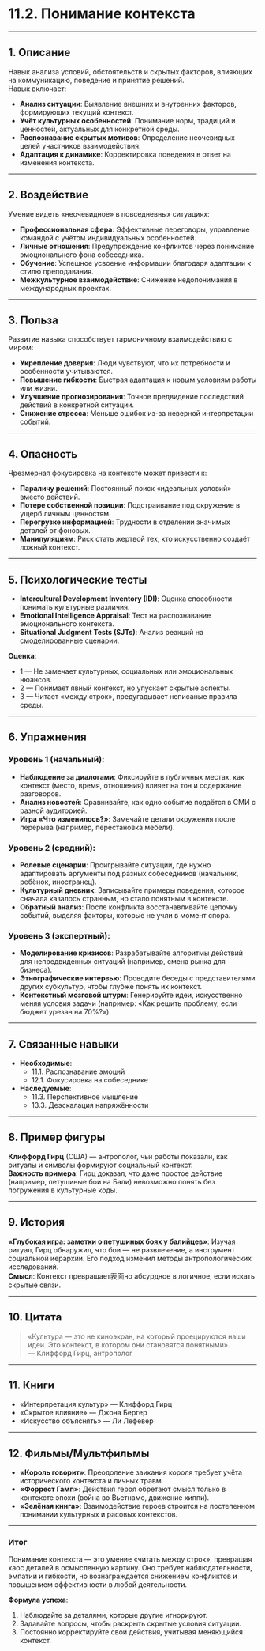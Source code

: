 # 11.2. Понимание контекста

---

## 1. Описание  
Навык анализа условий, обстоятельств и скрытых факторов, влияющих на коммуникацию, поведение и принятие решений.  
Навык включает:  
- **Анализ ситуации**: Выявление внешних и внутренних факторов, формирующих текущий контекст.  
- **Учёт культурных особенностей**: Понимание норм, традиций и ценностей, актуальных для конкретной среды.  
- **Распознавание скрытых мотивов**: Определение неочевидных целей участников взаимодействия.  
- **Адаптация к динамике**: Корректировка поведения в ответ на изменения контекста.  

---

## 2. Воздействие  
Умение видеть «неочевидное» в повседневных ситуациях:  
- **Профессиональная сфера**: Эффективные переговоры, управление командой с учётом индивидуальных особенностей.  
- **Личные отношения**: Предупреждение конфликтов через понимание эмоционального фона собеседника.  
- **Обучение**: Успешное усвоение информации благодаря адаптации к стилю преподавания.  
- **Межкультурное взаимодействие**: Снижение недопонимания в международных проектах.  

---

## 3. Польза  
Развитие навыка способствует гармоничному взаимодействию с миром:  
- **Укрепление доверия**: Люди чувствуют, что их потребности и особенности учитываются.  
- **Повышение гибкости**: Быстрая адаптация к новым условиям работы или жизни.  
- **Улучшение прогнозирования**: Точное предвидение последствий действий в конкретной ситуации.  
- **Снижение стресса**: Меньше ошибок из-за неверной интерпретации событий.  

---

## 4. Опасность  
Чрезмерная фокусировка на контексте может привести к:  
- **Параличу решений**: Постоянный поиск «идеальных условий» вместо действий.  
- **Потере собственной позиции**: Подстраивание под окружение в ущерб личным ценностям.  
- **Перегрузке информацией**: Трудности в отделении значимых деталей от фоновых.  
- **Манипуляциям**: Риск стать жертвой тех, кто искусственно создаёт ложный контекст.  

---

## 5. Психологические тесты  
- **Intercultural Development Inventory (IDI)**: Оценка способности понимать культурные различия.  
- **Emotional Intelligence Appraisal**: Тест на распознавание эмоционального контекста.  
- **Situational Judgment Tests (SJTs)**: Анализ реакций на смоделированные сценарии.  

**Оценка**:  
- 1 — Не замечает культурных, социальных или эмоциональных нюансов.  
- 2 — Понимает явный контекст, но упускает скрытые аспекты.  
- 3 — Читает «между строк», предугадывает неписаные правила среды.  

---

## 6. Упражнения  

### Уровень 1 (начальный):  
- **Наблюдение за диалогами**: Фиксируйте в публичных местах, как контекст (место, время, отношения) влияет на тон и содержание разговоров.  
- **Анализ новостей**: Сравнивайте, как одно событие подаётся в СМИ с разной аудиторией.  
- **Игра «Что изменилось?»**: Замечайте детали окружения после перерыва (например, перестановка мебели).  

### Уровень 2 (средний):  
- **Ролевые сценарии**: Проигрывайте ситуации, где нужно адаптировать аргументы под разных собеседников (начальник, ребёнок, иностранец).  
- **Культурный дневник**: Записывайте примеры поведения, которое сначала казалось странным, но стало понятным в контексте.  
- **Обратный анализ**: После конфликта восстанавливайте цепочку событий, выделяя факторы, которые не учли в момент спора.  

### Уровень 3 (экспертный):  
- **Моделирование кризисов**: Разрабатывайте алгоритмы действий для непредвиденных ситуаций (например, смена рынка для бизнеса).  
- **Этнографические интервью**: Проводите беседы с представителями других субкультур, чтобы глубже понять их контекст.  
- **Контекстный мозговой штурм**: Генерируйте идеи, искусственно меняя условия задачи (например: «Как решить проблему, если бюджет урезан на 70%?»).  

---

## 7. Связанные навыки  
- **Необходимые**:  
  - 11.1. Распознавание эмоций  
  - 12.1. Фокусировка на собеседнике  
- **Наследуемые**:  
  - 11.3. Перспективное мышление  
  - 13.3. Деэскалация напряжённости  

---

## 8. Пример фигуры  
**Клиффорд Гирц** (США) — антрополог, чьи работы показали, как ритуалы и символы формируют социальный контекст.  
**Важность примера**: Гирц доказал, что даже простое действие (например, петушиные бои на Бали) невозможно понять без погружения в культурные коды.  

---

## 9. История  
**«Глубокая игра: заметки о петушиных боях у балийцев»**: Изучая ритуал, Гирц обнаружил, что бои — не развлечение, а инструмент социальной иерархии. Его подход изменил методы антропологических исследований.  
**Смысл**: Контекст превращает表面но абсурдное в логичное, если искать скрытые связи.  

---

## 10. Цитата  
> «Культура — это не киноэкран, на который проецируются наши идеи. Это контекст, в котором они становятся понятными».  
> — Клиффорд Гирц, антрополог  

---

## 11. Книги  
- «Интерпретация культур» — Клиффорд Гирц  
- «Скрытое влияние» — Джона Бергер  
- «Искусство объяснять» — Ли Лефевер  

---

## 12. Фильмы/Мультфильмы  
- **«Король говорит»**: Преодоление заикания короля требует учёта исторического контекста и личных травм.  
- **«Форрест Гамп»**: Действия героя обретают смысл только в контексте эпохи (война во Вьетнаме, движение хиппи).  
- **«Зелёная книга»**: Взаимодействие героев строится на постепенном понимании культурных и расовых контекстов.  

---

### **Итог**  
Понимание контекста — это умение «читать между строк», превращая хаос деталей в осмысленную картину. Оно требует наблюдательности, эмпатии и гибкости, но вознаграждается снижением конфликтов и повышением эффективности в любой деятельности.  

**Формула успеха**:  
1. Наблюдайте за деталями, которые другие игнорируют.  
2. Задавайте вопросы, чтобы раскрыть скрытые условия ситуации.  
3. Постоянно корректируйте свои действия, учитывая меняющийся контекст.
